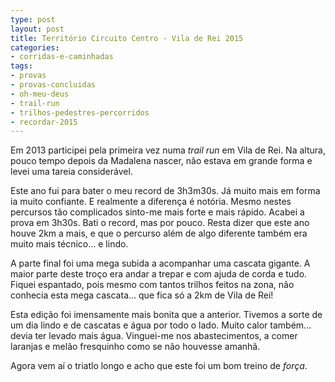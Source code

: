 ```yaml
---
type: post
layout: post
title: Território Circuito Centro - Vila de Rei 2015
categories:
- corridas-e-caminhadas
tags:
- provas
- provas-concluidas
- oh-meu-deus
- trail-run
- trilhos-pedestres-percorridos
- recordar-2015
---
```


Em 2013 participei pela primeira vez numa <em>trail run</em> em Vila de Rei.
Na altura, pouco tempo depois da Madalena nascer, não estava em grande forma
e levei uma tareia considerável.

Este ano fui para bater o meu record de 3h3m30s. Já muito mais em forma ia
muito confiante. E realmente a diferença é notória. Mesmo nestes percursos
tão complicados sinto-me mais forte e mais rápido. Acabei a prova em
3h30s. Bati o record, mas por pouco. Resta dizer que este ano houve 2km a mais,
e que o percurso além de algo diferente também era muito mais técnico... e lindo.

A parte final foi uma mega subida a acompanhar uma cascata gigante. A maior
parte deste troço era andar a trepar e com ajuda de corda e tudo. Fiquei espantado,
pois mesmo com tantos trilhos feitos na zona, não conhecia esta mega cascata...
que fica só a 2km de Vila de Rei!

Esta edição foi imensamente mais bonita que a anterior. Tivemos a sorte de um
dia lindo e de cascatas e água por todo o lado. Muito calor também... devia
ter levado mais água. Vinguei-me nos abastecimentos, a comer laranjas e melão
fresquinho como se não houvesse amanhã.

Agora vem aí o triatlo longo e acho que este foi um bom treino de *força*.
